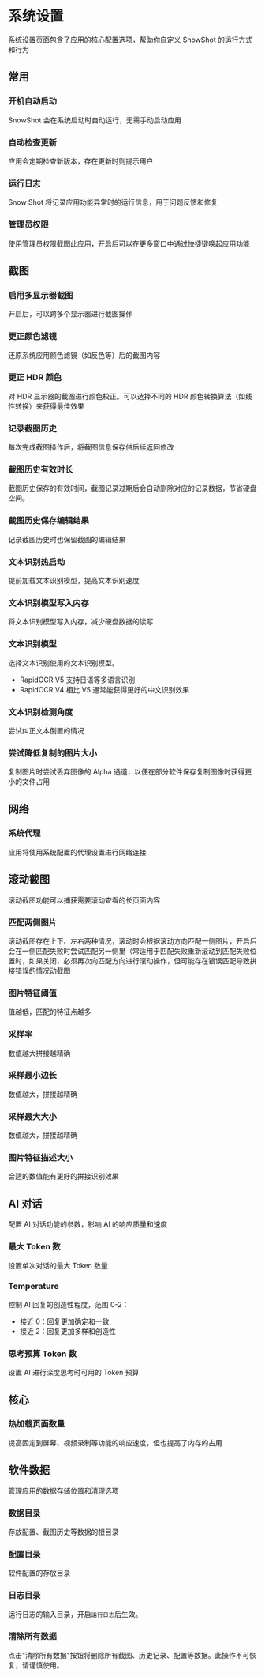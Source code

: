 # 系统设置

系统设置页面包含了应用的核心配置选项，帮助你自定义 SnowShot 的运行方式和行为

## 常用

### 开机自动启动

SnowShot 会在系统启动时自动运行，无需手动启动应用

### 自动检查更新

应用会定期检查新版本，存在更新时则提示用户

### 运行日志

Snow Shot 将记录应用功能异常时的运行信息，用于问题反馈和修复

### 管理员权限

使用管理员权限截图此应用，开启后可以在更多窗口中通过快捷键唤起应用功能

## 截图

### 启用多显示器截图

开启后，可以跨多个显示器进行截图操作

### 更正颜色滤镜

还原系统应用颜色滤镜（如反色等）后的截图内容

### 更正 HDR 颜色

对 HDR 显示器的截图进行颜色校正。可以选择不同的 HDR 颜色转换算法（如线性转换）来获得最佳效果

### 记录截图历史

每次完成截图操作后，将截图信息保存供后续返回修改

### 截图历史有效时长

截图历史保存的有效时间，截图记录过期后会自动删除对应的记录数据，节省硬盘空间。

### 截图历史保存编辑结果

记录截图历史时也保留截图的编辑结果

### 文本识别热启动

提前加载文本识别模型，提高文本识别速度

### 文本识别模型写入内存

将文本识别模型写入内存，减少硬盘数据的读写

### 文本识别模型

选择文本识别使用的文本识别模型。

- RapidOCR V5 支持日语等多语言识别
- RapidOCR V4 相比 V5 通常能获得更好的中文识别效果

### 文本识别检测角度

尝试纠正文本倒置的情况

### 尝试降低复制的图片大小

复制图片时尝试丢弃图像的 Alpha 通道，以便在部分软件保存复制图像时获得更小的文件占用

## 网络

### 系统代理

应用将使用系统配置的代理设置进行网络连接

## 滚动截图

滚动截图功能可以捕获需要滚动查看的长页面内容

### 匹配两侧图片

滚动截图存在上下、左右两种情况，滚动时会根据滚动方向匹配一侧图片，开启后会在一侧匹配失败时尝试匹配另一侧里（常适用于匹配失败重新滚动到匹配失败位置时，如果关闭，必须再次向匹配方向进行滚动操作，但可能存在错误匹配导致拼接错误的情况动截图

### 图片特征阈值

值越低，匹配的特征点越多

### 采样率

数值越大拼接越精确

### 采样最小边长

数值越大，拼接越精确

### 采样最大大小

数值越大，拼接越精确

### 图片特征描述大小

合适的数值能有更好的拼接识别效果

## AI 对话

配置 AI 对话功能的参数，影响 AI 的响应质量和速度

### 最大 Token 数

设置单次对话的最大 Token 数量

### Temperature

控制 AI 回复的创造性程度，范围 0-2：
- 接近 0：回复更加确定和一致
- 接近 2：回复更加多样和创造性

### 思考预算 Token 数

设置 AI 进行深度思考时可用的 Token 预算

## 核心

### 热加载页面数量

提高固定到屏幕、视频录制等功能的响应速度，但也提高了内存的占用

## 软件数据

管理应用的数据存储位置和清理选项

### 数据目录

存放配置、截图历史等数据的根目录

### 配置目录

软件配置的存放目录

### 日志目录

运行日志的输入目录，开启`运行日志`后生效。

### 清除所有数据

点击"清除所有数据"按钮将删除所有截图、历史记录、配置等数据。此操作不可恢复，请谨慎使用。
